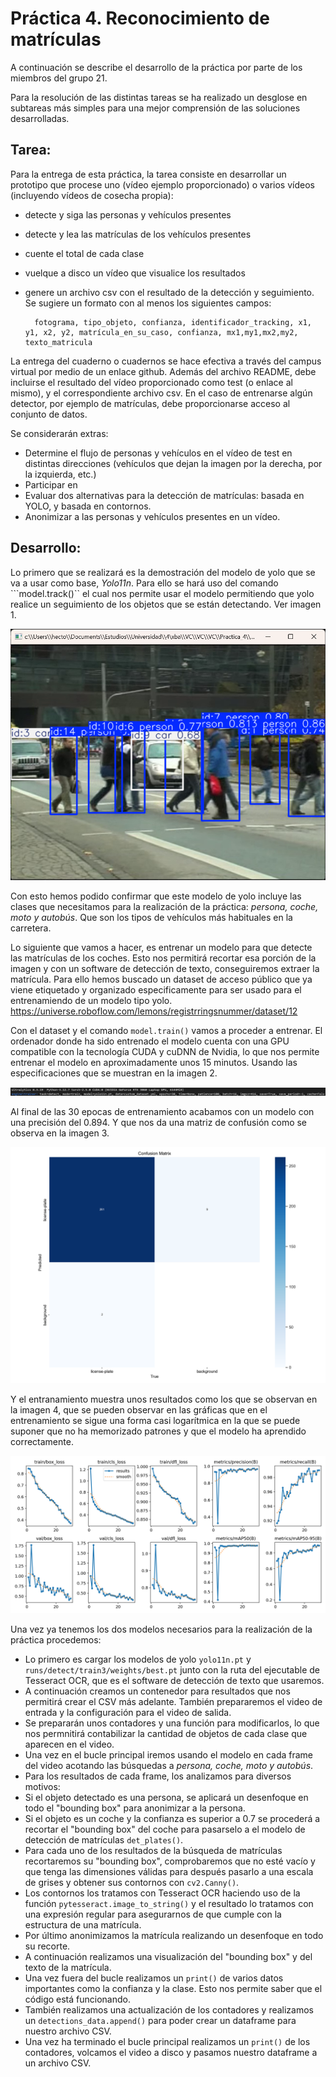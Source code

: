 # Práctica 4. Reconocimiento de matrículas

A continuación se describe el desarrollo de la práctica por parte de los miembros del grupo 21.

Para la resolución de las distintas tareas se ha realizado un desglose en subtareas más simples para una mejor comprensión de las soluciones desarrolladas.

## Tarea:

Para la entrega de esta práctica, la tarea consiste en desarrollar un prototipo que procese uno (vídeo ejemplo proporcionado) o varios vídeos (incluyendo vídeos de cosecha propia):
- detecte y siga las personas y vehículos presentes
- detecte y lea las matrículas de los vehículos presentes
- cuente el total de cada clase
- vuelque a disco un vídeo que visualice los resultados
- genere un archivo csv con el resultado de la detección y seguimiento. Se sugiere un formato con al menos los siguientes campos:

        fotograma, tipo_objeto, confianza, identificador_tracking, x1, y1, x2, y2, matrícula_en_su_caso, confianza, mx1,my1,mx2,my2, texto_matricula

La entrega del cuaderno o cuadernos se hace efectiva a través del campus virtual por medio de un enlace github. Además del archivo README, debe incluirse el resultado del vídeo proporcionado como test (o enlace al mismo), y el correspondiente archivo csv. En el caso de entrenarse algún detector, por ejemplo de matrículas, debe proporcionarse acceso al conjunto de datos.

Se considerarán extras:
- Determine el flujo de personas y vehículos en el vídeo de test en distintas direcciones (vehículos que dejan la imagen por la derecha, por la izquierda, etc.)
- Participar en
- Evaluar dos alternativas para la detección de matrículas: basada en YOLO, y basada en contornos.
- Anonimizar a las personas y vehículos presentes en un vídeo.

## Desarrollo:

Lo primero que se realizará es la demostración del modelo de yolo que se va a usar como base, *Yolo11n*.
Para ello se hará uso del comando ```model.track()`` el cual nos permite usar el modelo permitiendo que yolo realice un seguimiento de los objetos que se están detectando. Ver imagen 1.

![Resultado Model Track](../Practica_4/ImagenesMD/ModelTrackTest.png "Imagen 1")

Con esto hemos podido confirmar que este modelo de yolo incluye las clases que necesitamos para la realización de la práctica: *persona, coche, moto y autobús*. Que son los tipos de vehículos más habituales en la carretera.

Lo siguiente que vamos a hacer, es entrenar un modelo para que detecte las matrículas de los coches. Esto nos permitirá recortar esa porción de la imagen y con un software de detección de texto, conseguiremos extraer la matrícula. 
Para ello hemos buscado un dataset de acceso público que ya viene etiquetado y organizado especificamente para ser usado para el entrenamiendo de un modelo tipo yolo.
https://universe.roboflow.com/lemons/registrringsnummer/dataset/12

Con el dataset y el comando ``model.train()`` vamos a proceder a entrenar. El ordenador donde ha sido entrenado el modelo cuenta con una GPU compatible con la tecnología CUDA y cuDNN de Nvidia, lo que nos permite entrenar el modelo en aproximadamente unos 15 minutos. Usando las especificaciones que se muestran en la imagen 2.

![Especificaciones del Entrenamiento](../Practica_4/ImagenesMD/EspecificacionesTrainingModelo.png "Imagen 2")

Al final de las 30 epocas de entrenamiento acabamos con un modelo con una precisión del 0.894. Y que nos da una matriz de confusión como se observa en la imagen 3.

![Matriz de Confusión](../Practica_4/ImagenesMD/confusion_matrix.png "Imagen 3")

Y el entranamiento muestra unos resultados como los que se observan en la imagen 4, que se pueden observar en las gráficas que en el entrenamiento se sigue una forma casi logarítmica en la que se puede suponer que no ha memorizado patrones y que el modelo ha aprendido correctamente. 

![Resultados Entrenamiento](../Practica_4/ImagenesMD/results.png "Imagen 4")

Una vez ya tenemos los dos modelos necesarios para la realización de la práctica procedemos:

- Lo primero es cargar los modelos de yolo ``yolo11n.pt`` y ``runs/detect/train3/weights/best.pt`` junto con la ruta del ejecutable de Tesseract OCR, que es el software de detección de texto que usaremos.
- A continuación creamos un contenedor para resultados que nos permitirá crear el CSV más adelante. También prepararemos el video de entrada y la configuración para el video de salida.
- Se prepararán unos contadores y una función para modificarlos, lo que nos permnitirá contabilizar la cantidad de objetos de cada clase que aparecen en el video.
- Una vez en el bucle principal iremos usando el modelo en cada frame del video acotando las búsquedas a *persona, coche, moto y autobús*. 
- Para los resultados de cada frame, los analizamos para diversos motivos:
- Si el objeto detectado es una persona, se aplicará un desenfoque en todo el "bounding box" para anonimizar a la persona.
- Si el objeto es un coche y la confianza es superior a 0.7 se procederá a recortar el "bounding box" del coche para pasarselo a el modelo de detección de matrículas ``det_plates()``.
- Para cada uno de los resultados de la búsqueda de matrículas recortaremos su "bounding box", comprobaremos que no esté vacío y que tenga las dimensiones válidas para después pasarlo a una escala de grises y obtener sus contornos con ``cv2.Canny()``.
- Los contornos los tratamos con Tesseract OCR haciendo uso de la función ``pytesseract.image_to_string()`` y el resultado lo tratamos con una expresión regular para asegurarnos de que cumple con la estructura de una matrícula.
- Por último anonimizamos la matrícula realizando un desenfoque en todo su recorte.
- A continuación realizamos una visualización del "bounding box" y del texto de la matrícula.
- Una vez fuera del bucle realizamos un ``print()`` de varios datos importantes como la confianza y la clase. Esto nos permite saber que el código está funcionando.
- También realizamos una actualización de los contadores y realizamos un ``detections_data.append()`` para poder crear un dataframe para nuestro archivo CSV.
-  Una vez ha terminado el bucle principal realizamos un ``print()`` de los contadores, volcamos el video a disco y pasamos nuestro dataframe a un archivo CSV.